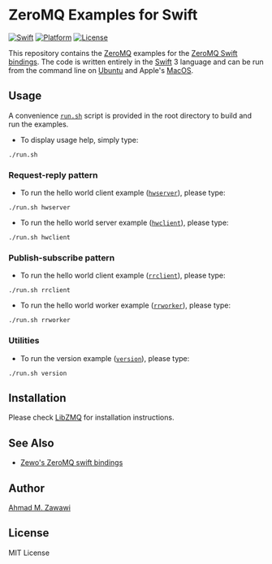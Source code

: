 # ZeroMQ Examples for Swift

[![Swift][swift-badge]][swift-url]
[![Platform][platform-badge]][platform-url]
[![License][mit-badge]][mit-url]

This repository contains the [ZeroMQ](http://zeromq.org) examples for the
[ZeroMQ Swift bindings](https://github.com/azawawi/swift-zmq). The code is
written entirely in the [Swift](http://swift.org) 3 language and can be run from
the command line on [Ubuntu](http://ubuntu.org) and Apple's
[MacOS](http://www.apple.com/macos).

## Usage

A convenience [`run.sh`](run.sh) script is provided in the root directory to
build and run the examples.

- To display usage help, simply type:
```
./run.sh
```

### Request-reply pattern

- To run the hello world client example ([`hwserver`](Sources/hwserver.swift)), please type:
```
./run.sh hwserver
```

- To run the hello world server example ([`hwclient`](Sources/hwclient.swift)), please type:
```
./run.sh hwclient
```

### Publish-subscribe pattern
- To run the hello world client example ([`rrclient`](Sources/rrclient.swift)), please type:
```
./run.sh rrclient
```

- To run the hello world worker example ([`rrworker`](Sources/rrworker.swift)), please type:
```
./run.sh rrworker
```

### Utilities
- To run the version example ([`version`](Sources/version.swift)), please type:
```
./run.sh version
```

## Installation

Please check [LibZMQ](https://github.com/azawawi/swift-zmq) for installation
instructions.

## See Also

- [Zewo's ZeroMQ swift bindings](https://github.com/ZewoGraveyard/ZeroMQ)

## Author

[Ahmad M. Zawawi](https://github.com/azawawi)

## License

MIT License

[swift-badge]: https://img.shields.io/badge/Swift-3.0-orange.svg?style=flat
[swift-url]: https://swift.org
[platform-badge]: https://img.shields.io/badge/Platforms-OS%20X%20--%20Linux-lightgray.svg?style=flat
[platform-url]: https://swift.org
[mit-badge]: https://img.shields.io/badge/License-MIT-blue.svg?style=flat
[mit-url]: https://tldrlegal.com/license/mit-license
